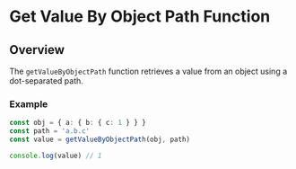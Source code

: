# Get Value By Object Path Function

## Overview

The `getValueByObjectPath` function retrieves a value from an object using a dot-separated path.

### Example

```typescript
const obj = { a: { b: { c: 1 } } }
const path = 'a.b.c'
const value = getValueByObjectPath(obj, path)

console.log(value) // 1
```
